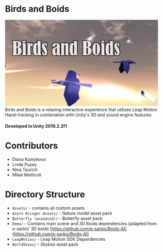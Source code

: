 # Birds and Boids
![](./Assets/GameSplashScreen.jpg)
Birds and Boids is a relaxing interactive experience that utilizes Leap Motion Hand-tracking in combination with Unity's 3D and sound engine features.

#### Developed in Unity 2019.2.2f1


# Contributors
- Diana Kumykova
- Linda Puzey
- Nina Taurich
- Mikel Matticoli

# Directory Structure
- `Assets/` - contains all custom assets
- `Acorn Bringer Assets/` - Nature model asset pack
- `Butterfly (animated)/` - Butterfly asset pack
- `Demo/` - Contains main scene and 3D Boids dependencies (adapted from  e-sarkis’ 3D boids [https://github.com/e-sarkis/Boids-AI](https://github.com/e-sarkis/Boids-AI)
- `LeapMotion/` - Leap Motion SDK Dependencies
- `WorldSkies/` - Skybox asset pack
